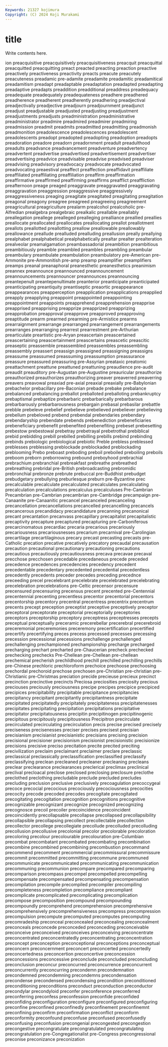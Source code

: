 ```yaml
---
Keywords: 21327 kojimura
Copyright: (C) 2024 Koji Murakami
---
```


# title

Write contents here.



ion preacquisitive preacquisitively preacquisitiveness preacquit preacquittal preacquitted preacquitting preact preacted
preacting preaction preactive preactively preactiveness preactivity preacts preacute preacutely preacuteness
preadamic pre-adamite preadamite preadamitic preadamitical preadamitism preadapt preadaptable preadaptation preadapted
preadapting preadaptive preadapts preaddition preadditional preaddress preadequacy preadequate preadequately preadequateness
preadhere preadhered preadherence preadherent preadherently preadhering preadjectival preadjectivally preadjective preadjourn
preadjournment preadjunct preadjust preadjustable preadjusted preadjusting preadjustment preadjustments preadjusts preadministration
preadministrative preadministrator preadmire preadmired preadmirer preadmiring preadmission preadmit preadmits preadmitted
preadmitting preadmonish preadmonition preadolescence preadolescences preadolescent preadolescents preadopt preadopted preadopting
preadoption preadopts preadoration preadore preadorn preadornment preadult preadulthood preadults preadvance
preadvancement preadventure preadvertency preadvertent preadvertise preadvertised preadvertisement preadvertiser preadvertising preadvice
preadvisable preadvise preadvised preadviser preadvising preadvisory preadvocacy preadvocate preadvocated preadvocating
preaestival preaffect preaffection preaffidavit preaffiliate preaffiliated preaffiliating preaffiliation preaffirm preaffirmation
preaffirmative preaffirmed preaffirming preaffirms preafflict preaffliction preafternoon preage preaged preaggravate
preaggravated preaggravating preaggravation preaggression preaggressive preaggressively preaggressiveness preaging preagitate preagitated
preagitating preagitation preagonal preagony preagree preagreed preagreeing preagreement preagricultural preagriculture
prealarm prealcohol prealcoholic pre-Alfredian prealgebra prealgebraic prealkalic preallable preallably preallegation
preallege prealleged prealleging prealliance preallied preallies preallocate preallocated preallocates preallocating
preallot preallotment preallots preallotted preallotting preallow preallowable preallowably preallowance preallude
prealluded prealluding preallusion preally preallying prealphabet prealphabetical prealphabetically prealtar prealter
prealteration prealveolar preamalgamation preambassadorial preambition preambitious preambitiously preamble preambled preambles
preambling preambular preambulary preambulate preambulation preambulatory pre-American pre-Ammonite pre-Ammonitish pre-amp
preamp preamplifier preamplifiers preamps preanal preanaphoral preanesthetic preanesthetics preanimism preannex
preannounce preannounced preannouncement preannouncements preannouncer preannounces preannouncing preantepenult preantepenultimate preanterior
preanticipate preanticipated preanticipating preantiquity preantiseptic preaortic preappearance preappearances preapperception preapplication
preapplications preapplied preapply preapplying preappoint preappointed preappointing preappointment preappoints preapprehend
preapprehension preapprise preapprised preapprising preapprize preapprized preapprizing preapprobation preapproval preapprove
preapproved preapproving preaptitude prearm prearmed prearming pre-Armistice prearms prearraignment prearrange
prearranged prearrangement prearrangements prearranges prearranging prearrest prearrestment pre-Arthurian prearticulate preartistic
pre-Aryan preascertain preascertained preascertaining preascertainment preascertains preascetic preascitic preaseptic preassemble
preassembled preassembles preassembling preassembly preassert preassign preassigned preassigning preassigns preassume
preassumed preassuming preassumption preassurance preassure preassured preassuring pre-Assyrian preataxic preatomic
preattachment preattune preattuned preattuning preaudience pre-audit preaudit preauditory pre-Augustan pre-Augustine
preauricular preauthorize preauthorized preauthorizes preauthorizing preaver preaverred preaverring preavers preavowal
preaxiad pre-axial preaxial preaxially pre-Babylonian prebachelor prebacillary pre-Baconian prebade prebake
prebalance prebalanced prebalancing preballot preballoted preballoting prebankruptcy prebaptismal prebaptize prebarbaric
prebarbarically prebarbarous prebarbarously prebarbarousness prebargain prebasal prebasilar prebattle prebble prebeleve
prebelief prebelieve prebelieved prebeliever prebelieving prebellum prebeloved prebend prebendal prebendaries
prebendary prebendaryship prebendate prebends prebenediction prebeneficiaries prebeneficiary prebenefit prebenefited prebenefiting
prebeset prebesetting prebestow prebestowal prebetray prebetrayal prebetrothal prebiblical prebid prebidding
prebill prebilled prebilling prebills prebind prebinding prebinds prebiologic prebiological prebiotic
Preble prebless preblessed preblesses preblessing preblockade preblockaded preblockading preblooming Prebo
preboast preboding preboil preboiled preboiling preboils preboom preborn preborrowing prebound
preboyhood prebrachial prebrachium prebranchial prebreakfast prebreathe prebreathed prebreathing prebridal pre-British
prebroadcasting prebromidic prebronchial prebronze prebrute prebuccal pre-Buddhist prebudget prebudgetary prebullying
preburlesque preburn pre-Byzantine prec precalculable precalculate precalculated precalculates precalculating precalculation
precalculations precalculus precalculuses Pre-Cambrian Precambrian pre-Cambrian precambrian pre-Cambridge precampaign pre-Canaanite
pre-Canaanitic precancel precanceled precanceling precancellation precancellations precancelled precancelling precancels precancerous
precandidacy precandidature precanning precanonical precant precantation precanvass precapillary precapitalist precapitalistic
precaptivity precapture precaptured precapturing pre-Carboniferous precarcinomatous precardiac precaria precarious precariously
precariousness precariousnesses precarium precarnival pre-Carolingian precartilage precartilaginous precary precast precasting
precasts pre-Catholic precation precative precatively precatory precaudal precausation precaution precautional
precautionary precautioning precautions precautious precautiously precautiousness precava precavae precaval precchose
precchosen precedable precedaneous precede preceded precedence precedences precedencies precedency precedent
precedentable precedentary precedented precedential precedentless precedently precedents preceder precedes preceding
precednce preceeding precel precelebrant precelebrate precelebrated precelebrating precelebration precelebrations pre-Celtic
precensor precensure precensured precensuring precensus precent precented pre-Centennial precentennial precenting
precentless precentor precentorial precentors precentorship precentory precentral precentress precentrix precentrum
precents precept preception preceptist preceptive preceptively preceptor preceptoral preceptorate preceptorial
preceptorially preceptories preceptors preceptorship preceptory preceptress preceptresses precepts preceptual preceptually
preceramic precerebellar precerebral precerebroid preceremonial preceremonies preceremony precertification precertified precertify
precertifying preces precess precessed precesses precessing precession precessional precessions prechallenge
prechallenged prechallenging prechampioned prechampionship precharge precharged precharging prechart precharted pre-Chaucerian
precheck prechecked prechecking prechecks Pre-Chellean pre-Chellean pre-chellean prechemical precherish prechildhood
prechill prechilled prechilling prechills pre-Chinese prechloric prechloroform prechoice prechoose prechoosing
prechordal prechoroid prechose prechosen pre-Christian pre-christian pre-Christianic pre-Christmas preciation precide
precieuse precieux precinct precinction precinctive precincts Preciosa preciosities preciosity precious
preciouses preciously preciousness precipe precipes precipice precipiced precipices precipitability precipitable
precipitance precipitancies precipitancy precipitant precipitantly precipitantness precipitate precipitated precipitatedly precipitately
precipitateness precipitatenesses precipitates precipitating precipitation precipitations precipitative precipitator precipitatousness precipitin
precipitinogen precipitinogenic precipitous precipitously precipitousness Precipitron precirculate precirculated precirculating precirculation
precis precise precised precisely preciseness precisenesses preciser precises precisest precisian
precisianism precisianist precisianistic precisians precising precision precisional precisioner precisionism precisionist
precisionistic precisionize precisions precisive preciso precitation precite precited preciting precivilization
preclaim preclaimant preclaimer preclare preclassic preclassical preclassically preclassification preclassified preclassify
preclassifying preclean precleaned precleaner precleaning precleans preclear preclearance preclearances preclerical
preclimax preclinical preclival precloacal preclose preclosed preclosing preclosure preclothe preclothed
preclothing precludable preclude precluded precludes precluding preclusion preclusive preclusively precoagulation
precoccygeal precoce precocial precocious precociously precociousness precocities precocity precode precoded
precodes precogitate precogitated precogitating precogitation precognition precognitions precognitive precognizable precognizant
precognize precognized precognizing precognosce precoil precoiler precoincidence precoincident precoincidently precollapsable
precollapse precollapsed precollapsibility precollapsible precollapsing precollect precollectable precollection precollector precollege
precollegiate precollude precolluded precolluding precollusion precollusive precolonial precolor precolorable precoloration
precoloring precolour precolourable precolouration pre-Columbian precombat precombatant precombated precombating precombination
precombine precombined precombining precombustion precommand precommend precomment precommercial precommissural precommissure
precommit precommitted precommitting precommune precommuned precommunicate precommunicated precommunicating precommunication precommuning
precommunion precompare precompared precomparing precomparison precompass precompel precompelled precompelling precompensate
precompensated precompensating precompensation precompilation precompile precompiled precompiler precompiling precompleteness precompletion
precompliance precompliant precomplicate precomplicated precomplicating precomplication precompose precomposition precompound precompounding
precompoundly precomprehend precomprehension precomprehensive precomprehensively precomprehensiveness precompress precompression precompulsion precompute
precomputed precomputes precomputing precomradeship preconceal preconcealed preconcealing preconcealment preconceals preconcede
preconceded preconceding preconceivable preconceive preconceived preconceives preconceiving preconcentrate preconcentrated preconcentratedly
preconcentrating preconcentration preconcept preconception preconceptional preconceptions preconceptual preconcern preconcernment preconcert
preconcerted preconcertedly preconcertedness preconcertion preconcertive preconcession preconcessions preconcessive preconclude preconcluded
preconcluding preconclusion preconcur preconcurred preconcurrence preconcurrent preconcurrently preconcurring precondemn precondemnation
precondemned precondemning precondemns precondensation precondense precondensed precondensing precondition preconditioned preconditioning
preconditions preconduct preconduction preconductor precondylar precondyloid preconfer preconference preconferred preconferring
preconfess preconfession preconfide preconfided preconfiding preconfiguration preconfigure preconfigured preconfiguring preconfine
preconfined preconfinedly preconfinement preconfinemnt preconfining preconfirm preconfirmation preconflict preconform preconformity
preconfound preconfuse preconfused preconfusedly preconfusing preconfusion precongenial precongested precongestion precongestive
precongratulate precongratulated precongratulating precongratulation pre-Congregationalist pre-Congress precongressional preconise preconizance preconization
